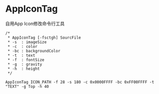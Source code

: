 # AppIconTag

自用App Icon修改命令行工具

```shell
/*
 * AppIconTag [-fsctgh] SourcFile
 * -s  : imageSize
 * -c  : color
 * -bc : backgroundColor
 * -t  : text
 * -f  : fontSize
 * -g  : gravity
 * -h  : height
 */
 
AppIconTag ICON_PATH -f 28 -s 180 -c 0x0000FFFF -bc 0xFF00FFFF -t "TEXT" -g Top -h 40
```
